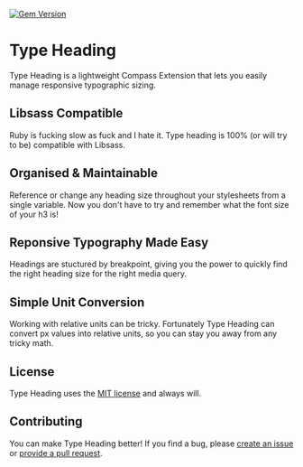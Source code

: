 [![Gem Version](https://badge.fury.io/rb/type-heading.svg)](http://badge.fury.io/rb/type-heading)

# Type Heading

Type Heading is a lightweight Compass Extension that lets you easily manage
responsive typographic sizing.

## Libsass Compatible

Ruby is fucking slow as fuck and I hate it. Type heading is 100% (or will try to
be) compatible with Libsass.

## Organised & Maintainable

Reference or change any heading size throughout your stylesheets from a single
variable. Now you don't have to try and remember what the font size of your h3 is!

## Reponsive Typography Made Easy

Headings are stuctured by breakpoint, giving you the power to quickly find the
right heading size for the right media query.

## Simple Unit Conversion

Working with relative units can be tricky. Fortunately Type Heading can convert
px values into relative units, so you can stay you away from any tricky math.

## License

Type Heading uses the [MIT license](http://en.wikipedia.org/wiki/MIT_License)
and always will.

## Contributing

You can make Type Heading better! If you find a bug, please [create an
issue](https://github.com/ellioseven/type-heading/issues) or
[provide a pull request](https://github.com/ellioseven/type-heading/pulls).